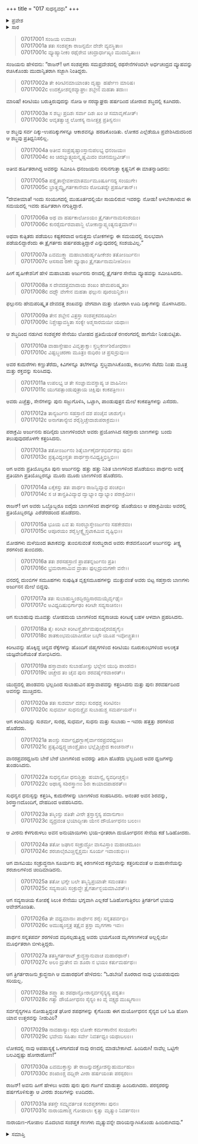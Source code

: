 +++
title = "017 ಸುಧನ್ವವಧಃ"
+++

<details><summary>ಪ್ರವೇಶ</summary>


।।   ಓಂ ಓಂ ನಮೋ ನಾರಾಯಣಾಯ।।   ಶ್ರೀ ವೇದವ್ಯಾಸಾಯ ನಮಃ ।।

ಶ್ರೀ ಕೃಷ್ಣದ್ವೈಪಾಯನ ವೇದವ್ಯಾಸ ವಿರಚಿತ  

**ಶ್ರೀ ಮಹಾಭಾರತ**

**ದ್ರೋಣ ಪರ್ವ**

**ಸಂಶಪ್ತಕವಧ ಪರ್ವ**

**ಅಧ್ಯಾಯ 17**

</details>

<details><summary>ಸಾರ</summary>

ಸುಧನ್ವ ವಧೆ (1-22). ಪಲಾಯನಗೈಯುತ್ತಿದ್ದ ಸಂಶಪ್ತಕ ಸೇನೆಗಳು ಯುದ್ಧಕ್ಕೆ ಹಿಂದಿರುಗಿದುದು (23-31).


</details>


> 07017001 ಸಂಜಯ ಉವಾಚ।   
07017001a ತತಃ ಸಂಶಪ್ತಕಾ ರಾಜನ್ಸಮೇ ದೇಶೇ ವ್ಯವಸ್ಥಿತಾಃ।   
07017001c ವ್ಯೂಹ್ಯಾನೀಕಂ ರಥೈರೇವ ಚಂದ್ರಾರ್ಧಾಖ್ಯಂ ಮುದಾನ್ವಿತಾಃ।।

ಸಂಜಯನು ಹೇಳಿದನು: “ರಾಜನ್! ಆಗ ಸಂಶಪ್ತಕರು ಸಮಪ್ರದೇಶದಲ್ಲಿ ರಥಸೇನೆಗಳಿಂದಲೇ ಅರ್ಧಚಂದ್ರದ ವ್ಯೂಹವನ್ನು ರಚಿಸಿಕೊಂಡು ಮುದಾನ್ವಿತರಾಗಿ ಸಜ್ಜಾಗಿ ನಿಂತಿದ್ದರು.

> 07017002a ತೇ ಕಿರೀಟಿನಮಾಯಾಂತಂ ದೃಷ್ಟ್ವಾ ಹರ್ಷೇಣ ಮಾರಿಷ।   
07017002c ಉದಕ್ರೋಶನ್ನರವ್ಯಾಘ್ರಾಃ ಶಬ್ದೇನ ಮಹತಾ ತದಾ।।

ಮಾರಿಷ! ಕಿರೀಟಿಯು ಬರುತ್ತಿರುವುದನ್ನು ನೋಡಿ ಆ ನರವ್ಯಾಘ್ರರು ಹರ್ಷದಿಂದ ಜೋರಾದ ಶಬ್ಧದಲ್ಲಿ ಕೂಗಿದರು.

> 07017003a ಸ ಶಬ್ದಃ ಪ್ರದಿಶಃ ಸರ್ವಾ ದಿಶಃ ಖಂ ಚ ಸಮಾವೃಣೋತ್।   
07017003c ಆವೃತತ್ವಾಚ್ಚ ಲೋಕಸ್ಯ ನಾಸೀತ್ತತ್ರ ಪ್ರತಿಸ್ವನಃ।।

ಆ ಶಬ್ಧವು ಸರ್ವ ದಿಕ್ಕು-ಉಪದಿಕ್ಕುಗಳನ್ನೂ ಆಕಾಶವನ್ನೂ ಹರಡಿಕೊಂಡಿತು. ಲೋಕದ ಎಲ್ಲೆಡೆಯೂ ಪ್ರವೇಶಿಸಿದುದರಿಂದ ಆ ಶಬ್ಧವು ಪ್ರತಿಧ್ವನಿಸಲಿಲ್ಲ.

> 07017004a ಅತೀವ ಸಂಪ್ರಹೃಷ್ಟಾಂಸ್ತಾನುಪಲಭ್ಯ ಧನಂಜಯಃ।   
07017004c ಕಿಂ ಚಿದಭ್ಯುತ್ಸ್ಮಯನ್ಕೃಷ್ಣಮಿದಂ ವಚನಮಬ್ರವೀತ್।।

ಅತೀವ ಹರ್ಷಿತರಾಗಿದ್ದ ಅವರನ್ನು ಸಮೀಪಿಸಿ ಧನಂಜಯನು ನಸುನಗುತ್ತಾ ಕೃಷ್ಣನಿಗೆ ಈ ಮಾತನ್ನಾಡಿದನು:

> 07017005a ಪಶ್ಯೈತಾನ್ದೇವಕೀಮಾತರ್ಮುಮೂರ್ಷೂನದ್ಯ ಸಂಯುಗೇ।   
07017005c ಭ್ರಾತೄಮ್ಸ್ತ್ರೈಗರ್ತಕಾನೇವಂ ರೋದಿತವ್ಯೇ ಪ್ರಹರ್ಷಿತಾನ್।।

“ದೇವಕೀಮಾತ! ಇಂದು ಸಂಯುಗದಲ್ಲಿ ಮುಹೂರ್ತದಲ್ಲಿಯೇ ಸಾಯಲಿರುವ ಇವರನ್ನು ನೋಡು! ಅಳಬೇಕಾಗಿರುವ ಈ ಸಮಯದಲ್ಲಿ ಇವರು ಹರ್ಷಿತರಾಗಿ ನಗುತ್ತಿದ್ದಾರೆ.

> 07017006a ಅಥ ವಾ ಹರ್ಷಕಾಲೋಽಯಂ ತ್ರೈಗರ್ತಾನಾಮಸಂಶಯಂ।   
07017006c ಕುನರೈರ್ದುರವಾಪಾನ್ಹಿ ಲೋಕಾನ್ಪ್ರಾಪ್ಸ್ಯಂತ್ಯನುತ್ತಮಾನ್।।

ಅಥವಾ ಕುತ್ಸಿತರು ಪಡೆಯಲು ಕಷ್ಟಕರವಾದ ಅನುತ್ತಮ ಲೋಕಗಳನ್ನು ಈ ಸಮಯದಲ್ಲಿ ಸುಲಭವಾಗಿ ಪಡೆಯಲಿದ್ದಾರೆಂದು ಈ ತ್ರೈಗರ್ತರು ಹರ್ಷಪಡುತ್ತಿದ್ದಾರೆ ಎನ್ನುವುದರಲ್ಲಿ ಸಂಶಯವಿಲ್ಲ.”

> 07017007a ಏವಮುಕ್ತ್ವಾ ಮಹಾಬಾಹುರ್ಹೃಷೀಕೇಶಂ ತತೋಽರ್ಜುನಃ।   
07017007c ಆಸಸಾದ ರಣೇ ವ್ಯೂಢಾಂ ತ್ರೈಗರ್ತಾನಾಮನೀಕಿನೀಂ।।

ಹೀಗೆ ಹೃಷೀಕೇಶನಿಗೆ ಹೇಳಿ ಮಹಾಬಾಹು ಅರ್ಜುನನು ರಣದಲ್ಲಿ ತ್ರೈಗರ್ತರ ಸೇನೆಯ ವ್ಯೂಹವನ್ನು ಸಮೀಪಿಸಿದನು.

> 07017008a ಸ ದೇವದತ್ತಮಾದಾಯ ಶಂಖಂ ಹೇಮಪರಿಷ್ಕೃತಂ।   
07017008c ದಧ್ಮೌ ವೇಗೇನ ಮಹತಾ ಫಲ್ಗುನಃ ಪೂರಯನ್ದಿಶಃ।।

ಫಲ್ಗುನನು ಹೇಮಪರಿಷ್ಕೃತ ದೇವದತ್ತ ಶಂಖವನ್ನು ವೇಗವಾಗಿ ಮತ್ತು ಜೋರಾಗಿ ಊದಿ ದಿಕ್ಕುಗಳನ್ನು ಮೊಳಗಿಸಿದನು.

> 07017009a ತೇನ ಶಬ್ದೇನ ವಿತ್ರಸ್ತಾ ಸಂಶಪ್ತಕವರೂಥಿನೀ।   
07017009c ನಿಶ್ಚೇಷ್ಟಾವಸ್ಥಿತಾ ಸಂಕ್ಯೇ ಅಶ್ಮಸಾರಮಯೀ ಯಥಾ।।

ಆ ಶಬ್ಧದಿಂದ ನಡುಗಿದ ಸಂಶಪ್ತಕರ ಸೇನೆಯು ಲೋಹದ ಪ್ರತಿಮೆಯಂತೆ ರಣರಂಗದಲ್ಲಿ ಹಾಗೆಯೇ ನಿಂತುಬಿಟ್ಟಿತು.

> 07017010a ವಾಹಾಸ್ತೇಷಾಂ ವಿವೃತ್ತಾಕ್ಷಾಃ ಸ್ತಬ್ಧಕರ್ಣಶಿರೋಧರಾಃ।   
07017010c ವಿಷ್ಟಬ್ಧಚರಣಾ ಮೂತ್ರಂ ರುಧಿರಂ ಚ ಪ್ರಸುಸ್ರುವುಃ।।

ಅವರ ಕುದುರೆಗಳು ಕಣ್ಣುತೆರೆದು, ಕಿವಿಗಳನ್ನೂ ತಲೆಗಳನ್ನೂ ಸ್ತಬ್ಧವಾಗಿಸಿಕೊಂಡು, ಕಾಲುಗಳು ಸೆಟೆದು ನಿಂತು ಮೂತ್ರ ಮತ್ತು ರಕ್ತವನ್ನು ಸುರಿಸಿದವು.

> 07017011a ಉಪಲಭ್ಯ ಚ ತೇ ಸಂಜ್ಞಾಮವಸ್ಥಾಪ್ಯ ಚ ವಾಹಿನೀಂ।   
07017011c ಯುಗಪತ್ಪಾಂಡುಪುತ್ರಾಯ ಚಿಕ್ಷಿಪುಃ ಕಂಕಪತ್ರಿಣಃ।।

ಅವರು ಎಚ್ಚೆತ್ತು, ಸೇನೆಗಳನ್ನು ಪುನಃ ಸಜ್ಜುಗೊಳಿಸಿ, ಒಟ್ಟಾಗಿ, ಪಾಂಡುಪುತ್ರನ ಮೇಲೆ ಕಂಕಪತ್ರಿಗಳನ್ನು ಎಸೆದರು.

> 07017012a ತಾನ್ಯರ್ಜುನಃ ಸಹಸ್ರಾಣಿ ದಶ ಪಂಚೈವ ಚಾಶುಗೈಃ।   
07017012c ಅನಾಗತಾನ್ಯೇವ ಶರೈಶ್ಚಿಚ್ಚೇದಾಶುಪರಾಕ್ರಮಃ।।

ಪರಾಕ್ರಮಿ ಅರ್ಜುನನು ಹದಿನೈದು ಬಾಣಗಳಿಂದಲೇ ಅವರು ಪ್ರಯೋಗಿಸಿದ ಸಹಸ್ರಾರು ಬಾಣಗಳನ್ನು ಬಂದು ತಲುಪುವುದರೊಳಗೇ ಕತ್ತರಿಸಿದನು.

> 07017013a ತತೋಽರ್ಜುನಂ ಶಿತೈರ್ಬಾಣೈರ್ದಶಭಿರ್ದಶಭಿಃ ಪುನಃ।   
07017013c ಪ್ರತ್ಯವಿಧ್ಯಂಸ್ತತಃ ಪಾರ್ಥಸ್ತಾನವಿಧ್ಯತ್ತ್ರಿಭಿಸ್ತ್ರಿಭಿಃ।।

ಆಗ ಅವರು ಪ್ರತಿಯೊಬ್ಬರೂ ಪುನಃ ಅರ್ಜುನನ್ನು ಹತ್ತು ಹತ್ತು ನಿಶಿತ ಬಾಣಗಳಿಂದ ಹೊಡೆಯಲು ಪಾರ್ಥನು ಅವಕ್ಕೆ ಪ್ರತಿಯಾಗಿ ಪ್ರತಿಯೊಬ್ಬರನ್ನೂ ಮೂರು ಮೂರು ಬಾಣಗಳಿಂದ ಹೊಡೆದನು.

> 07017014a ಏಕೈಕಸ್ತು ತತಃ ಪಾರ್ಥಂ ರಾಜನ್ವಿವ್ಯಾಧ ಪಂಚಭಿಃ।   
07017014c ಸ ಚ ತಾನ್ಪ್ರತಿವಿವ್ಯಾಧ ದ್ವಾಭ್ಯಾಂ ದ್ವಾಭ್ಯಾಂ ಪರಾಕ್ರಮೀ।।

ರಾಜನ್! ಆಗ ಅವರು ಒಬ್ಬೊಬ್ಬರೂ ಐದೈದು ಬಾಣಗಳಿಂದ ಪಾರ್ಥನನ್ನು ಹೊಡೆಯಲು ಆ ಪರಾಕ್ರಮಿಯು ಅವರಲ್ಲಿ ಪ್ರತಿಯೊಬ್ಬರನ್ನೂ ಎರೆಡೆರಡರಿಂದ ಹೊಡೆದನು.

> 07017015a ಭೂಯ ಏವ ತು ಸಂರಬ್ಧಾಸ್ತೇಽರ್ಜುನಂ ಸಹಕೇಶವಂ।   
07017015c ಆಪೂರಯಂ ಶರೈಸ್ತೀಕ್ಷ್ಣೈಸ್ತಟಾಕಮಿವ ವೃಷ್ಟಿಭಿಃ।।

ಮೋಡಗಳು ಮಳೆಯಿಂದ ತಟಾಕವನ್ನು ತುಂಬಿಸುವಂತೆ ಸಂರಬ್ಧರಾದ ಅವರು ಕೇಶವನೊಂದಿಗೆ ಅರ್ಜುನನ್ನು ತೀಕ್ಷ್ಣ ಶರಗಳಿಂದ ತುಂಬಿದರು.

> 07017016a ತತಃ ಶರಸಹಸ್ರಾಣಿ ಪ್ರಾಪತನ್ನರ್ಜುನಂ ಪ್ರತಿ।   
07017016c ಭ್ರಮರಾಣಾಮಿವ ವ್ರಾತಾಃ ಫುಲ್ಲದ್ರುಮಗಣೇ ವನೇ।।

ವನದಲ್ಲಿ ದುಂಬಿಗಳ ಸಮೂಹಗಳು ಸುಪುಷ್ಪಿತ ವೃಕ್ಷಸಮೂಹಗಳನ್ನು ಮುತ್ತುವಂತೆ ಅವರು ಬಿಟ್ಟ ಸಹಸ್ರಾರು ಬಾಣಗಳು ಅರ್ಜುನನ ಮೇಲೆ ಬಿದ್ದವು.

> 07017017a ತತಃ ಸುಬಾಹುಸ್ತ್ರಿಂಶದ್ಭಿರದ್ರಿಸಾರಮಯೈರ್ದೃಢೈಃ।   
07017017c ಅವಿಧ್ಯದಿಷುಭಿರ್ಗಾಢಂ ಕಿರೀಟೇ ಸವ್ಯಸಾಚಿನಂ।।

ಆಗ ಸುಬಾಹುವು ಮೂವತ್ತು ಲೋಹಮಯ ಬಾಣಗಳಿಂದ ಸವ್ಯಸಾಚಿಯ ಕಿರೀಟಕ್ಕೆ ಬಹಳ ಆಳವಾಗಿ ಪ್ರಹರಿಸಿದನು.

> 07017018a ತೈಃ ಕಿರೀಟೀ ಕಿರೀಟಸ್ಥೈರ್ಹೇಮಪುಂಖೈರಜಿಹ್ಮಗೈಃ।   
07017018c ಶಾತಕುಂಭಮಯಾಪೀಡೋ ಬಭೌ ಯೂಪ ಇವೋಚ್ಚ್ರಿತಃ।।

ಕಿರೀಟವನ್ನು ಹೊಕ್ಕಿದ್ದ ಚಿನ್ನದ ರೆಕ್ಕೆಗಳನ್ನು ಹೊಂದಿಗೆ ಜಿಹ್ಮಗಗಳಿಂದ ಕಿರೀಟಿಯು ನೂರುಕುಂಭಗಳಿಂದ ಅಲಂಕೃತ ಯಜ್ಞವೇದಿಕೆಯಂತೆ ಶೋಭಿಸಿದನು.

> 07017019a ಹಸ್ತಾವಾಪಂ ಸುಬಾಹೋಸ್ತು ಭಲ್ಲೇನ ಯುಧಿ ಪಾಂಡವಃ।   
07017019c ಚಿಚ್ಚೇದ ತಂ ಚೈವ ಪುನಃ ಶರವರ್ಷೈರವಾಕಿರತ್।।

ಯುದ್ಧದಲ್ಲಿ ಪಾಂಡವನು ಭಲ್ಲದಿಂದ ಸುಬಾಹುವಿನ ಹಸ್ತಾವಾಪವನ್ನು ಕತ್ತರಿಸಿದನು ಮತ್ತು ಪುನಃ ಶರವರ್ಷದಿಂದ ಅವನನ್ನು ಮುಚ್ಚಿದನು.

> 07017020a ತತಃ ಸುಶರ್ಮಾ ದಶಭಿಃ ಸುರಥಶ್ಚ ಕಿರೀಟಿನಂ।   
07017020c ಸುಧರ್ಮಾ ಸುಧನುಶ್ಚೈವ ಸುಬಾಹುಶ್ಚ ಸಮರ್ಪಯನ್।।

ಆಗ ಕಿರೀಟಿಯನ್ನು ಸುಶರ್ಮ, ಸುರಥ, ಸುಧರ್ಮ, ಸುಧನು ಮತ್ತು ಸುಬಾಹು – ಇವರು ಹತ್ತತ್ತು ಶರಗಳಿಂದ ಹೊಡೆದರು.

> 07017021a ತಾಂಸ್ತು ಸರ್ವಾನ್ಪೃಥಗ್ಬಾಣೈರ್ವಾನರಪ್ರವರಧ್ವಜಃ।   
07017021c ಪ್ರತ್ಯವಿಧ್ಯದ್ಧ್ವಜಾಂಶ್ಚೈಷಾಂ ಭಲ್ಲೈಶ್ಚಿಚ್ಚೇದ ಕಾಂಚನಾನ್।।

ವಾನರಪ್ರವರಧ್ವಜನು ಬೇರೆ ಬೇರೆ ಬಾಣಗಳಿಂದ ಅವರನ್ನು ತಿರುಗಿ ಹೊಡೆದು ಭಲ್ಲದಿಂದ ಅವರ ಧ್ವಜಗಳನ್ನು ತುಂಡರಿಸಿದನು.

> 07017022a ಸುಧನ್ವನೋ ಧನುಶ್ಚಿತ್ತ್ವಾ ಹಯಾನ್ವೈ ನ್ಯವಧೀಚ್ಚರೈಃ।   
07017022c ಅಥಾಸ್ಯ ಸಶಿರಸ್ತ್ರಾಣಂ ಶಿರಃ ಕಾಯಾದಪಾಹರತ್।।

ಸುಧನ್ವನ ಧನುಸ್ಸನ್ನು ಕತ್ತರಿಸಿ, ಕುದುರೆಗಳನ್ನು ಬಾಣಗಳಿಂದ ಸಂಹರಿಸಿದನು. ಅನಂತರ ಅವನ ಶಿರವನ್ನು, ಶಿರಸ್ತ್ರಾಣದೊಂದಿಗೆ, ದೇಹದಿಂದ ಅಪಹರಿಸಿದನು.

> 07017023a ತಸ್ಮಿಂಸ್ತು ಪತಿತೇ ವೀರೇ ತ್ರಸ್ತಾಸ್ತಸ್ಯ ಪದಾನುಗಾಃ।   
07017023c ವ್ಯದ್ರವಂತ ಭಯಾದ್ಭೀತಾ ಯೇನ ದೌರ್ಯೋಧನಂ ಬಲಂ।।

ಆ ವೀರನು ಕೆಳಗುರುಳಲು ಅವನ ಅನುಯಾಯಿಗಳು ಭಯ-ಭೀತರಾಗಿ ದುರ್ಯೋಧನನ ಸೇನೆಯ ಕಡೆ ಓಡಿಹೋದರು.

> 07017024a ತತೋ ಜಘಾನ ಸಂಕ್ರುದ್ಧೋ ವಾಸವಿಸ್ತಾಂ ಮಹಾಚಮೂಂ।   
07017024c ಶರಜಾಲೈರವಿಚ್ಚಿನ್ನೈಸ್ತಮಃ ಸೂರ್ಯ ಇವಾಂಶುಭಿಃ।।

ಆಗ ವಾಸವಿಯು ಸಂಕ್ರುದ್ಧನಾಗಿ ಸೂರ್ಯನು ತನ್ನ ಕಿರಣಗಳಿಂದ ಕತ್ತಲೆಯನ್ನು ಕತ್ತರಿಸುವಂತೆ ಆ ಮಹಾಸೇನೆಯನ್ನು ಶರಜಾಲಗಳಿಂದ ಚಿಂದಿಮಾಡಿದನು.

> 07017025a ತತೋ ಭಗ್ನೇ ಬಲೇ ತಸ್ಮಿನ್ವಿಪ್ರಯಾತೇ ಸಮಂತತಃ।   
07017025c ಸವ್ಯಸಾಚಿನಿ ಸಂಕ್ರುದ್ಧೇ ತ್ರೈಗರ್ತಾನ್ಭಯಮಾವಿಶತ್।।

ಆಗ ಸವ್ಯಸಾಚಿಯ ಕೋಪಕ್ಕೆ ಸಿಲುಕಿ ಸೇನೆಯು ಭಗ್ನವಾಗಿ ಎಲ್ಲಕಡೆ ಓಡಿಹೋಗುತ್ತಿರಲು ತ್ರಿಗರ್ತರಿಗೆ ಭಯವು ಆವೇಶಗೊಂಡಿತು.

> 07017026a ತೇ ವಧ್ಯಮಾನಾಃ ಪಾರ್ಥೇನ ಶರೈಃ ಸನ್ನತಪರ್ವಭಿಃ।   
07017026c ಅಮುಹ್ಯಂಸ್ತತ್ರ ತತ್ರೈವ ತ್ರಸ್ತಾ ಮೃಗಗಣಾ ಇವ।।

ಪಾರ್ಥನ ಸನ್ನತಪರ್ವ ಶರಗಳಿಂದ ವಧಿಸಲ್ಪಡುತ್ತಿದ್ದ ಅವರು ಭಯಗೊಂಡ ಮೃಗಗಣಗಳಂತೆ ಅಲ್ಲಲ್ಲಿಯೇ ಮೂರ್ಛಿತರಾಗಿ ಬೀಳುತ್ತಿದ್ದರು.

> 07017027a ತತಸ್ತ್ರಿಗರ್ತರಾಟ್ ಕ್ರುದ್ಧಸ್ತಾನುವಾಚ ಮಹಾರಥಾನ್।   
07017027c ಅಲಂ ದ್ರುತೇನ ವಃ ಶೂರಾ ನ ಭಯಂ ಕರ್ತುಮರ್ಹಥ।।

ಆಗ ತ್ರಿಗರ್ತರಾಜನು ಕ್ರುದ್ಧನಾಗಿ ಆ ಮಹಾರಥರಿಗೆ ಹೇಳಿದನು: “ಓಡಬೇಡಿ! ಶೂರರಾದ ನಾವು ಭಯಪಡುವುದು ಸರಿಯಲ್ಲ.

> 07017028a ಶಪ್ತ್ವಾ ತು ಶಪಥಾನ್ಘೋರಾನ್ಸರ್ವಸೈನ್ಯಸ್ಯ ಪಶ್ಯತಃ।   
07017028c ಗತ್ವಾ ದೌರ್ಯೋಧನಂ ಸೈನ್ಯಂ ಕಿಂ ವೈ ವಕ್ಷ್ಯಥ ಮುಖ್ಯಗಾಃ।।

ಸರ್ವಸೈನ್ಯಗಳೂ ನೋಡುತ್ತಿದ್ದಂತೆ ಘೋರ ಶಪಥಗಳನ್ನು ಕೈಗೊಂಡು ಈಗ ದುರ್ಯೋಧನನ ಸೈನ್ಯದ ಬಳಿ ಓಡಿ ಹೋಗಿ ಯಾವ ಉತ್ತರವನ್ನು ನೀಡುವಿರಿ?

> 07017029a ನಾವಹಾಸ್ಯಾಃ ಕಥಂ ಲೋಕೇ ಕರ್ಮಣಾನೇನ ಸಂಯುಗೇ।   
07017029c ಭವೇಮ ಸಹಿತಾಃ ಸರ್ವೇ ನಿವರ್ತಧ್ವಂ ಯಥಾಬಲಂ।।

ಲೋಕದಲ್ಲಿ ನಾವು ಅಪಹಾಸ್ಯಕ್ಕೆ ಒಳಗಾಗದಂತೆ ನಾವು ರಣದಲ್ಲಿ ಮಾಡಬೇಕಾಗಿದೆ. ಹಿಂದಿರುಗಿ! ನಾವೆಲ್ಲ ಒಟ್ಟಿಗೇ ಬಲವಿದ್ದಷ್ಟು ಹೋರಾಡೋಣ!”

> 07017030a ಏವಮುಕ್ತಾಸ್ತು ತೇ ರಾಜನ್ನುದಕ್ರೋಶನ್ಮುಹುರ್ಮುಹುಃ।   
07017030c ಶಂಖಾಂಶ್ಚ ದಧ್ಮಿರೇ ವೀರಾ ಹರ್ಷಯಂತಃ ಪರಸ್ಪರಂ।।

ರಾಜನ್! ಅವನು ಹೀಗೆ ಹೇಳಲು ಅವರು ಪುನಃ ಪುನಃ ಗರ್ಜನೆ ಮಾಡುತ್ತಾ ಹಿಂದಿರುಗಿದರು. ಪರಸ್ಪರರನ್ನು ಹರ್ಷಗೊಳಿಸುತ್ತಾ ಆ ವೀರರು ಶಂಖಗಳನ್ನು ಊದಿದರು.

> 07017031a ತತಸ್ತೇ ಸಮ್ನ್ಯವರ್ತಂತ ಸಂಶಪ್ತಕಗಣಾಃ ಪುನಃ।   
07017031c ನಾರಾಯಣಾಶ್ಚ ಗೋಪಾಲಾಃ ಕೃತ್ವಾ ಮೃತ್ಯುಂ ನಿವರ್ತನಂ।।

ನಾರಾಯಣ-ಗೋಪಾಲ ಮೊದಲಾದ ಸಂಶಪ್ತಕ ಗಣಗಳು ಮೃತ್ಯುವನ್ನೇ ದಾರಿಯನ್ನಾಗಿಸಿಕೊಂಡು ಹಿಂದಿರುಗಿದವು.”



<details><summary>ಸಮಾಪ್ತಿ</summary>


ಇತಿ ಶ್ರೀ ಮಹಾಭಾರತೇ ದ್ರೋಣ ಪರ್ವಣಿ ಸಂಶಪ್ತಕವಧ ಪರ್ವಣಿ ಸುಧನ್ವವಧೇ ಸಪ್ತಾದಶೋಽಧ್ಯಾಯಃ।।  
ಇದು ಶ್ರೀ ಮಹಾಭಾರತದಲ್ಲಿ ದ್ರೋಣ ಪರ್ವದಲ್ಲಿ ಸಂಶಪ್ತಕವಧ ಪರ್ವದಲ್ಲಿ ಸುಧನ್ವವಧ ಎನ್ನುವ ಹದಿನೇಳನೇ ಅಧ್ಯಾಯವು.


</details>
